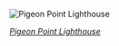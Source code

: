 
![Pigeon Point Lighthouse](https://upload.wikimedia.org/wikipedia/commons/thumb/b/bb/Pigeon_Point_Lighthouse_%282016%29.jpg/600px-Pigeon_Point_Lighthouse_%282016%29.jpg)

*[Pigeon Point Lighthouse](https://wikipedia.org/wiki/File:Pigeon_Point_Lighthouse_(2016).jpg)*
